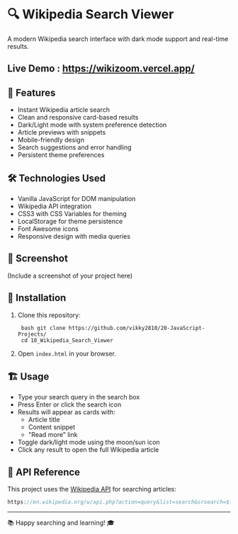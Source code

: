 # 🔍 Wikipedia Search Viewer

A modern Wikipedia search interface with dark mode support and real-time results.

## Live Demo : https://wikizoom.vercel.app/

## 🚀 Features
- Instant Wikipedia article search
- Clean and responsive card-based results
- Dark/Light mode with system preference detection
- Article previews with snippets
- Mobile-friendly design
- Search suggestions and error handling
- Persistent theme preferences

## 🛠️ Technologies Used
- Vanilla JavaScript for DOM manipulation
- Wikipedia API integration
- CSS3 with CSS Variables for theming
- LocalStorage for theme persistence
- Font Awesome icons
- Responsive design with media queries

## 📸 Screenshot
(Include a screenshot of your project here)

## 🔧 Installation
1. Clone this repository:
   ```
    bash git clone https://github.com/vikky2810/20-JavaScript-Projects/
    cd 10_Wikipedia_Search_Viewer
   ```
2. Open `index.html` in your browser.

## 🏗️ Usage
- Type your search query in the search box
- Press Enter or click the search icon
- Results will appear as cards with:
  - Article title
  - Content snippet
  - "Read more" link
- Toggle dark/light mode using the moon/sun icon
- Click any result to open the full Wikipedia article

## 🔌 API Reference
This project uses the [Wikipedia API](https://www.mediawiki.org/wiki/API:Main_page) for searching articles:
```javascript
https://en.wikipedia.org/w/api.php?action=query&list=search&srsearch=${searchTerm}&format=json&origin=*
```

---

📚 Happy searching and learning! 🎓